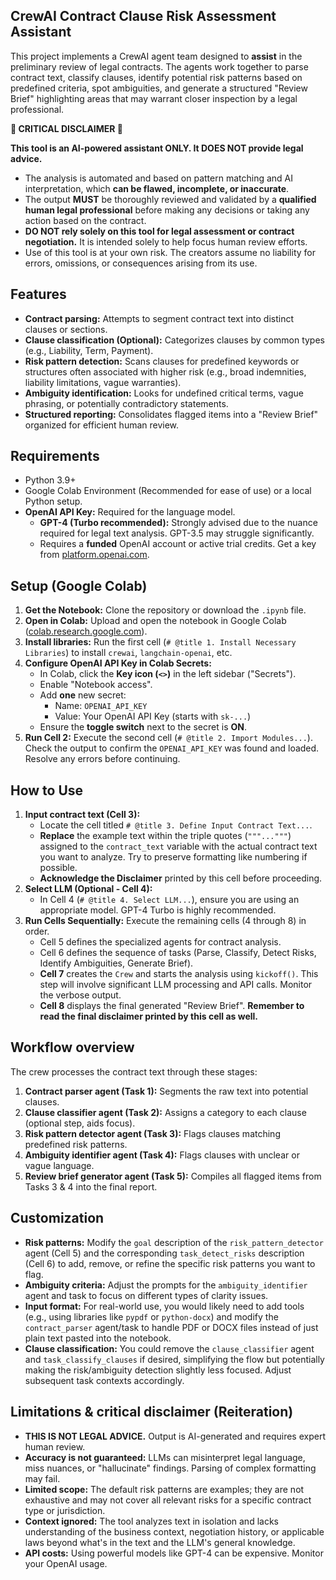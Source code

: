 ## CrewAI Contract Clause Risk Assessment Assistant

This project implements a CrewAI agent team designed to **assist** in the preliminary review of legal contracts. The agents work together to parse contract text, classify clauses, identify potential risk patterns based on predefined criteria, spot ambiguities, and generate a structured "Review Brief" highlighting areas that may warrant closer inspection by a legal professional.

**🚨 CRITICAL DISCLAIMER 🚨**

**This tool is an AI-powered assistant ONLY. It DOES NOT provide legal advice.**

*   The analysis is automated and based on pattern matching and AI interpretation, which **can be flawed, incomplete, or inaccurate**.
*   The output **MUST** be thoroughly reviewed and validated by a **qualified human legal professional** before making any decisions or taking any action based on the contract.
*   **DO NOT rely solely on this tool for legal assessment or contract negotiation.** It is intended solely to help focus human review efforts.
*   Use of this tool is at your own risk. The creators assume no liability for errors, omissions, or consequences arising from its use.

## Features

*   **Contract parsing:** Attempts to segment contract text into distinct clauses or sections.
*   **Clause classification (Optional):** Categorizes clauses by common types (e.g., Liability, Term, Payment).
*   **Risk pattern detection:** Scans clauses for predefined keywords or structures often associated with higher risk (e.g., broad indemnities, liability limitations, vague warranties).
*   **Ambiguity identification:** Looks for undefined critical terms, vague phrasing, or potentially contradictory statements.
*   **Structured reporting:** Consolidates flagged items into a "Review Brief" organized for efficient human review.

## Requirements

*   Python 3.9+
*   Google Colab Environment (Recommended for ease of use) or a local Python setup.
*   **OpenAI API Key:** Required for the language model.
    *   **GPT-4 (Turbo recommended):** Strongly advised due to the nuance required for legal text analysis. GPT-3.5 may struggle significantly.
    *   Requires a **funded** OpenAI account or active trial credits. Get a key from [platform.openai.com](https://platform.openai.com/).

## Setup (Google Colab)

1.  **Get the Notebook:** Clone the repository or download the `.ipynb` file.
2.  **Open in Colab:** Upload and open the notebook in Google Colab ([colab.research.google.com](https://colab.research.google.com/)).
3.  **Install libraries:** Run the first cell (`# @title 1. Install Necessary Libraries`) to install `crewai`, `langchain-openai`, etc.
4.  **Configure OpenAI API Key in Colab Secrets:**
    *   In Colab, click the **Key icon (`<>`)** in the left sidebar ("Secrets").
    *   Enable "Notebook access".
    *   Add **one** new secret:
        *   Name: `OPENAI_API_KEY`
        *   Value: Your OpenAI API Key (starts with `sk-...`)
    *   Ensure the **toggle switch** next to the secret is **ON**.
5.  **Run Cell 2:** Execute the second cell (`# @title 2. Import Modules...`). Check the output to confirm the `OPENAI_API_KEY` was found and loaded. Resolve any errors before continuing.

## How to Use

1.  **Input contract text (Cell 3):**
    *   Locate the cell titled `# @title 3. Define Input Contract Text...`.
    *   **Replace** the example text within the triple quotes (`"""..."""`) assigned to the `contract_text` variable with the actual contract text you want to analyze. Try to preserve formatting like numbering if possible.
    *   **Acknowledge the Disclaimer** printed by this cell before proceeding.
2.  **Select LLM (Optional - Cell 4):**
    *   In Cell 4 (`# @title 4. Select LLM...`), ensure you are using an appropriate model. GPT-4 Turbo is highly recommended.
3.  **Run Cells Sequentially:** Execute the remaining cells (4 through 8) in order.
    *   Cell 5 defines the specialized agents for contract analysis.
    *   Cell 6 defines the sequence of tasks (Parse, Classify, Detect Risks, Identify Ambiguities, Generate Brief).
    *   **Cell 7** creates the `Crew` and starts the analysis using `kickoff()`. This step will involve significant LLM processing and API calls. Monitor the verbose output.
    *   **Cell 8** displays the final generated "Review Brief". **Remember to read the final disclaimer printed by this cell as well.**

## Workflow overview

The crew processes the contract text through these stages:

1.  **Contract parser agent (Task 1):** Segments the raw text into potential clauses.
2.  **Clause classifier agent (Task 2):** Assigns a category to each clause (optional step, aids focus).
3.  **Risk pattern detector agent (Task 3):** Flags clauses matching predefined risk patterns.
4.  **Ambiguity identifier agent (Task 4):** Flags clauses with unclear or vague language.
5.  **Review brief generator agent (Task 5):** Compiles all flagged items from Tasks 3 & 4 into the final report.

## Customization

*   **Risk patterns:** Modify the `goal` description of the `risk_pattern_detector` agent (Cell 5) and the corresponding `task_detect_risks` description (Cell 6) to add, remove, or refine the specific risk patterns you want to flag.
*   **Ambiguity criteria:** Adjust the prompts for the `ambiguity_identifier` agent and task to focus on different types of clarity issues.
*   **Input format:** For real-world use, you would likely need to add tools (e.g., using libraries like `pypdf` or `python-docx`) and modify the `contract_parser` agent/task to handle PDF or DOCX files instead of just plain text pasted into the notebook.
*   **Clause classification:** You could remove the `clause_classifier` agent and `task_classify_clauses` if desired, simplifying the flow but potentially making the risk/ambiguity detection slightly less focused. Adjust subsequent task contexts accordingly.

## Limitations & critical disclaimer (Reiteration)

*   **THIS IS NOT LEGAL ADVICE.** Output is AI-generated and requires expert human review.
*   **Accuracy is not guaranteed:** LLMs can misinterpret legal language, miss nuances, or "hallucinate" findings. Parsing of complex formatting may fail.
*   **Limited scope:** The default risk patterns are examples; they are not exhaustive and may not cover all relevant risks for a specific contract type or jurisdiction.
*   **Context ignored:** The tool analyzes text in isolation and lacks understanding of the business context, negotiation history, or applicable laws beyond what's in the text and the LLM's general knowledge.
*   **API costs:** Using powerful models like GPT-4 can be expensive. Monitor your OpenAI usage.
